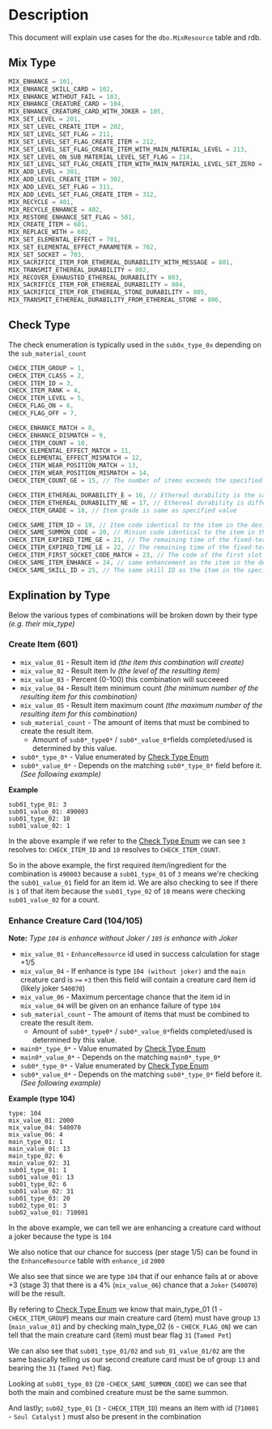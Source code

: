 # Description

This document will explain use cases for the `dbo.MixResource` table and rdb.

## Mix Type

```cpp
MIX_ENHANCE = 101,
MIX_ENHANCE_SKILL_CARD = 102,
MIX_ENHANCE_WITHOUT_FAIL = 103,
MIX_ENHANCE_CREATURE_CARD = 104,
MIX_ENHANCE_CREATURE_CARD_WITH_JOKER = 105,
MIX_SET_LEVEL = 201,
MIX_SET_LEVEL_CREATE_ITEM = 202,
MIX_SET_LEVEL_SET_FLAG = 211,
MIX_SET_LEVEL_SET_FLAG_CREATE_ITEM = 212,
MIX_SET_LEVEL_SET_FLAG_CREATE_ITEM_WITH_MAIN_MATERIAL_LEVEL = 213,
MIX_SET_LEVEL_ON_SUB_MATERIAL_LEVEL_SET_FLAG = 214,
MIX_SET_LEVEL_SET_FLAG_CREATE_ITEM_WITH_MAIN_MATERIAL_LEVEL_SET_ZERO = 215,
MIX_ADD_LEVEL = 301,
MIX_ADD_LEVEL_CREATE_ITEM = 302,
MIX_ADD_LEVEL_SET_FLAG = 311,
MIX_ADD_LEVEL_SET_FLAG_CREATE_ITEM = 312,
MIX_RECYCLE = 401,
MIX_RECYCLE_ENHANCE = 402,
MIX_RESTORE_ENHANCE_SET_FLAG = 501,
MIX_CREATE_ITEM = 601,
MIX_REPLACE_WITH = 602,
MIX_SET_ELEMENTAL_EFFECT = 701,
MIX_SET_ELEMENTAL_EFFECT_PARAMETER = 702,
MIX_SET_SOCKET = 703,
MIX_SACRIFICE_ITEM_FOR_ETHEREAL_DURABILITY_WITH_MESSAGE = 801,
MIX_TRANSMIT_ETHEREAL_DURABILITY = 802,
MIX_RECOVER_EXHAUSTED_ETHEREAL_DURABILITY = 803,
MIX_SACRIFICE_ITEM_FOR_ETHEREAL_DURABILITY = 804,
MIX_SACRIFICE_ITEM_FOR_ETHEREAL_STONE_DURABILITY = 805,
MIX_TRANSMIT_ETHEREAL_DURABILITY_FROM_ETHEREAL_STONE = 806,

```

## Check Type

The check enumeration is typically used in the `sub0x_type_0x` depending on the `sub_material_count`
 
```cpp
CHECK_ITEM_GROUP = 1,
CHECK_ITEM_CLASS = 2,
CHECK_ITEM_ID = 3,
CHECK_ITEM_RANK = 4,
CHECK_ITEM_LEVEL = 5,
CHECK_FLAG_ON = 6,
CHECK_FLAG_OFF = 7,

CHECK_ENHANCE_MATCH = 8,
CHECK_ENHANCE_DISMATCH = 9,
CHECK_ITEM_COUNT = 10,
CHECK_ELEMENTAL_EFFECT_MATCH = 11,
CHECK_ELEMENTAL_EFFECT_MISMATCH = 12,
CHECK_ITEM_WEAR_POSITION_MATCH = 13,
CHECK_ITEM_WEAR_POSITION_MISMATCH = 14,
CHECK_ITEM_COUNT_GE = 15, // The number of items exceeds the specified quantity

CHECK_ITEM_ETHEREAL_DURABILITY_E = 16, // Ethereal durability is the same as the specified value
CHECK_ITEM_ETHEREAL_DURABILITY_NE = 17, // Ethereal durability is different from the specified value
CHECK_ITEM_GRADE = 18, // Item grade is same as specified value

CHECK_SAME_ITEM_ID = 19, // Item code identical to the item in the designated slot (auxiliary material cross-reference type)
CHECK_SAME_SUMMON_CODE = 20, // Minion code identical to the item in the designated slot (code material cross-reference type)
CHECK_ITEM_EXPIRED_TIME_GE = 21, // The remaining time of the fixed-term item is greater than or equal to the specified value
CHECK_ITEM_EXPIRED_TIME_LE = 22, // The remaining time of the fixed-term item is less than or equal to the specified value
CHECK_ITEM_FIRST_SOCKET_CODE_MATCH = 23, // The code of the first slot is the same as the specified value
CHECK_SAME_ITEM_ENHANCE = 24, // same enhancement as the item in the designated slot (auxiliary material cross-reference type)
CHECK_SAME_SKILL_ID = 25, // The same skill ID as the item in the specified slot (auxiliary material cross-reference type)
```

## Explination by Type

Below the various types of combinations will be broken down by their type *(e.g. their mix_type)*

### Create Item (601)

- `mix_value_01` - Result item id *(the item this combination will create)*
- `mix_value_02` - Result item lv *(the level of the resulting item)*
- `mix_value_03` - Percent (0-100) this combination will succeeed
- `mix_value_04` - Result item minimum count *(the minimum number of the resulting item for this combination)*
- `mix_value_05` - Result item maximum count *(the maximum number of the resulting item for this combination)*
- `sub_material_count` - The amount of items that must be combined to create the result item.
	- Amount of `sub0*_type0*` / `sub0*_value_0*`fields completed/used is determined by this value.
- `sub0*_type_0*` - Value enumerated by [Check Type Enum](#check-type)
- `sub0*_value_0*` - Depends on the matching `sub0*_type_0*` field before it.  *(See following example)*

**Example**

```
sub01_type_01: 3
sub01_value_01: 490003
sub01_type_02: 10
sub01_value_02: 1
```

In the above example if we refer to the [Check Type Enum](#check-type) we can see `3` resolves to: `CHECK_ITEM_ID` and `10` resolves to `CHECK_ITEM_COUNT`.

So in the above example, the first required item/ingredient for the combination is `490003` because a `sub01_type_01` of `3` means we're checking the `sub01_value_01` field for an item id. We are also checking to see if there is `1` of that item because the `sub01_type_02` of  `10` means were checking `sub01_value_02` for a count.

### Enhance Creature Card (104/105)

**Note:** *Type `104` is enhance without Joker / `105` is enhance with Joker*

- `mix_value_01` - `EnhanceResource` id used in success calculation for stage +1/5
- `mix_value_04` - If enhance is type `104 (without joker)` and the `main` creature card is `>=` `+3` then this field will contain a creature card item id (likely joker `540070`)
- `mix_value_06` - Maximum percentage chance that the item id in `mix_value_04` will be given on an enhance failure of type `104`
- `sub_material_count` - The amount of items that must be combined to create the result item.
	- Amount of `sub0*_type0*` / `sub0*_value_0*`fields completed/used is determined by this value.
- `main0*_type_0*` - Value enumated by [Check Type Enum](#check-type)
- `main0*_value_0*` - Depends on the matching `main0*_type_0*`
- `sub0*_type_0*` - Value enumerated by [Check Type Enum](#check-type)
- `sub0*_value_0*` - Depends on the matching `sub0*_type_0*` field before it.  *(See following example)*

**Example (type 104)**

```
type: 104
mix_value_01: 2000
mix_value_04: 540070
mix_value_06: 4
main_type_01: 1
main_value_01: 13
main_type_02: 6
main_value_02: 31
sub01_type_01: 1
sub01_value_01: 13
sub01_type_02: 6
sub01_value_02: 31
sub01_type_03: 20
sub02_type_01: 3
sub02_value_01: 710001
```

In the above example, we can tell we are enhancing a creature card without a joker because the type is `104`

We also notice that our chance for success (per stage 1/5) can be found in the `EnhanceResource` table with `enhance_id` `2000`

We also see that since we are type `104` that if our enhance fails at or above +3 (stage 3) that there is a 4% (`mix_value_06`) chance that a `Joker` (`540070`) will be the result.

By refering to [Check Type Enum](#check-type) we know that main_type_01 (1 - `CHECK_ITEM_GROUP`) means our main creature card (item) must have group `13` (`main_value_01`) and by checking main_type_02 (`6` - `CHECK_FLAG_ON`) we can tell that the main creature card (item) must bear flag `31` (`Tamed Pet`)

We can also see that `sub01_type_01/02` and `sub_01_value_01/02` are the same basically telling us our second creature card must be of group `13` and bearing the `31` (`Tamed Pet`) flag.

Looking at `sub01_type_03` (`20` -`CHECK_SAME_SUMMON_CODE`) we can see that both the main and combined creature must be the same summon.

And lastly; `sub02_type_01` (`3` - `CHECK_ITEM_ID`) means an item with id (`710001` - `Soul Catalyst` ) must also be present in the combination
